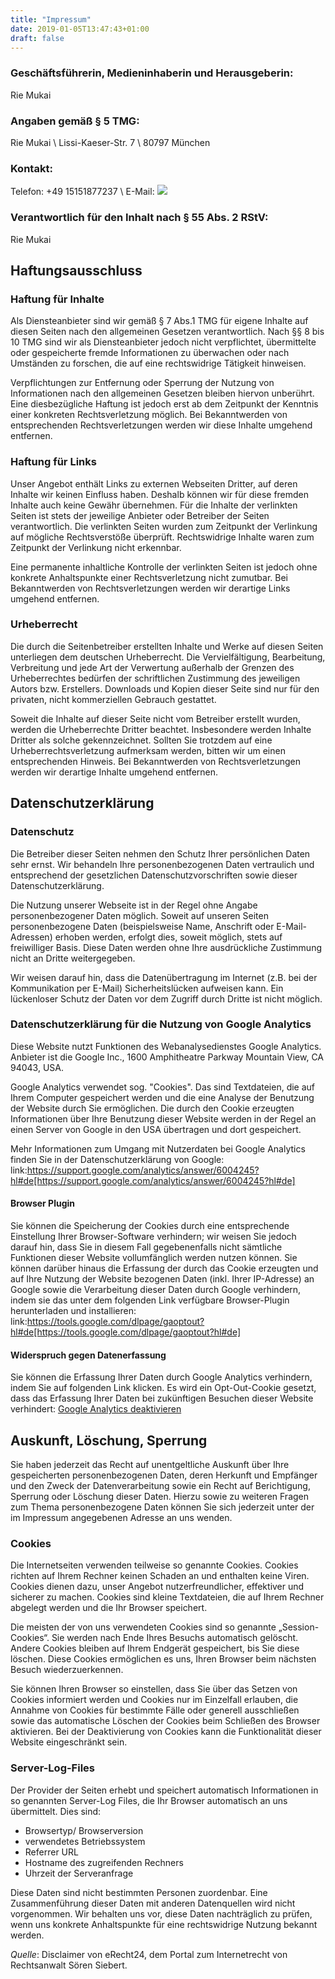 ```yaml
---
title: "Impressum"
date: 2019-01-05T13:47:43+01:00
draft: false
---
```


### Geschäftsführerin, Medieninhaberin und Herausgeberin:

Rie Mukai

### Angaben gemäß § 5 TMG:

Rie Mukai \\
Lissi-Kaeser-Str. 7 \\
80797 München

### Kontakt:

Telefon: +49 15151877237 \\
E-Mail: ![](/images/email.png)

###  Verantwortlich für den Inhalt nach § 55 Abs. 2 RStV:

Rie Mukai

## Haftungsausschluss

### Haftung für Inhalte

Als Diensteanbieter sind wir gemäß § 7 Abs.1 TMG für eigene Inhalte auf diesen
Seiten nach den allgemeinen Gesetzen verantwortlich. Nach §§ 8 bis 10 TMG sind
wir als Diensteanbieter jedoch nicht verpflichtet, übermittelte oder
gespeicherte fremde Informationen zu überwachen oder nach Umständen zu
forschen, die auf eine rechtswidrige Tätigkeit hinweisen.

Verpflichtungen zur Entfernung oder Sperrung der Nutzung von Informationen nach
den allgemeinen Gesetzen bleiben hiervon unberührt. Eine diesbezügliche Haftung
ist jedoch erst ab dem Zeitpunkt der Kenntnis einer konkreten Rechtsverletzung
möglich. Bei Bekanntwerden von entsprechenden Rechtsverletzungen werden wir
diese Inhalte umgehend entfernen.

### Haftung für Links

Unser Angebot enthält Links zu externen Webseiten Dritter, auf deren Inhalte
wir keinen Einfluss haben. Deshalb können wir für diese fremden Inhalte auch
keine Gewähr übernehmen. Für die Inhalte der verlinkten Seiten ist stets der
jeweilige Anbieter oder Betreiber der Seiten verantwortlich. Die verlinkten
Seiten wurden zum Zeitpunkt der Verlinkung auf mögliche Rechtsverstöße
überprüft. Rechtswidrige Inhalte waren zum Zeitpunkt der Verlinkung nicht
erkennbar.

Eine permanente inhaltliche Kontrolle der verlinkten Seiten ist jedoch ohne
konkrete Anhaltspunkte einer Rechtsverletzung nicht zumutbar. Bei Bekanntwerden
von Rechtsverletzungen werden wir derartige Links umgehend entfernen.

### Urheberrecht

Die durch die Seitenbetreiber erstellten Inhalte und Werke auf diesen Seiten
unterliegen dem deutschen Urheberrecht. Die Vervielfältigung, Bearbeitung,
Verbreitung und jede Art der Verwertung außerhalb der Grenzen des
Urheberrechtes bedürfen der schriftlichen Zustimmung des jeweiligen Autors bzw.
Erstellers. Downloads und Kopien dieser Seite sind nur für den privaten, nicht
kommerziellen Gebrauch gestattet.

Soweit die Inhalte auf dieser Seite nicht vom Betreiber erstellt wurden, werden
die Urheberrechte Dritter beachtet. Insbesondere werden Inhalte Dritter als
solche gekennzeichnet. Sollten Sie trotzdem auf eine Urheberrechtsverletzung
aufmerksam werden, bitten wir um einen entsprechenden Hinweis. Bei
Bekanntwerden von Rechtsverletzungen werden wir derartige Inhalte umgehend
entfernen.

## Datenschutzerklärung

### Datenschutz

Die Betreiber dieser Seiten nehmen den Schutz Ihrer persönlichen Daten sehr
ernst. Wir behandeln Ihre personenbezogenen Daten vertraulich und entsprechend
der gesetzlichen Datenschutzvorschriften sowie dieser Datenschutzerklärung.

Die Nutzung unserer Webseite ist in der Regel ohne Angabe personenbezogener
Daten möglich. Soweit auf unseren Seiten personenbezogene Daten (beispielsweise
Name, Anschrift oder E-Mail-Adressen) erhoben werden, erfolgt dies, soweit
möglich, stets auf freiwilliger Basis. Diese Daten werden ohne Ihre
ausdrückliche Zustimmung nicht an Dritte weitergegeben.

Wir weisen darauf hin, dass die Datenübertragung im Internet (z.B. bei der
Kommunikation per E-Mail) Sicherheitslücken aufweisen kann. Ein lückenloser
Schutz der Daten vor dem Zugriff durch Dritte ist nicht möglich.

### Datenschutzerklärung für die Nutzung von Google Analytics

Diese Website nutzt Funktionen des Webanalysedienstes Google Analytics.
Anbieter ist die Google Inc., 1600 Amphitheatre Parkway Mountain View, CA
94043, USA.

Google Analytics verwendet sog. "Cookies". Das sind Textdateien, die auf Ihrem
Computer gespeichert werden und die eine Analyse der Benutzung der Website
durch Sie ermöglichen. Die durch den Cookie erzeugten Informationen über Ihre
Benutzung dieser Website werden in der Regel an einen Server von Google in den
USA übertragen und dort gespeichert.

Mehr Informationen zum Umgang mit Nutzerdaten bei Google Analytics finden Sie
in der Datenschutzerklärung von Google:
link:https://support.google.com/analytics/answer/6004245?hl#de[https://support.google.com/analytics/answer/6004245?hl#de]

#### Browser Plugin

Sie können die Speicherung der Cookies durch eine entsprechende Einstellung
Ihrer Browser-Software verhindern; wir weisen Sie jedoch darauf hin, dass Sie
in diesem Fall gegebenenfalls nicht sämtliche Funktionen dieser Website
vollumfänglich werden nutzen können. Sie können darüber hinaus die Erfassung
der durch das Cookie erzeugten und auf Ihre Nutzung der Website bezogenen Daten
(inkl. Ihrer IP-Adresse) an Google sowie die Verarbeitung dieser Daten durch
Google verhindern, indem sie das unter dem folgenden Link verfügbare
Browser-Plugin herunterladen und installieren:
link:https://tools.google.com/dlpage/gaoptout?hl#de[https://tools.google.com/dlpage/gaoptout?hl#de]

#### Widerspruch gegen Datenerfassung

Sie können die Erfassung Ihrer Daten durch Google Analytics verhindern, indem
Sie auf folgenden Link klicken. Es wird ein Opt-Out-Cookie gesetzt, dass das
Erfassung Ihrer Daten bei zukünftigen Besuchen dieser Website verhindert:
[Google Analytics deaktivieren](javascript:gaOptout();)

## Auskunft, Löschung, Sperrung

Sie haben jederzeit das Recht auf unentgeltliche Auskunft über Ihre
gespeicherten personenbezogenen Daten, deren Herkunft und Empfänger und den
Zweck der Datenverarbeitung sowie ein Recht auf Berichtigung, Sperrung oder
Löschung dieser Daten. Hierzu sowie zu weiteren Fragen zum Thema
personenbezogene Daten können Sie sich jederzeit unter der im Impressum
angegebenen Adresse an uns wenden.

### Cookies

Die Internetseiten verwenden teilweise so genannte Cookies. Cookies richten auf
Ihrem Rechner keinen Schaden an und enthalten keine Viren. Cookies dienen dazu,
unser Angebot nutzerfreundlicher, effektiver und sicherer zu machen. Cookies
sind kleine Textdateien, die auf Ihrem Rechner abgelegt werden und die Ihr
Browser speichert.

Die meisten der von uns verwendeten Cookies sind so genannte „Session-Cookies“.
Sie werden nach Ende Ihres Besuchs automatisch gelöscht. Andere Cookies bleiben
auf Ihrem Endgerät gespeichert, bis Sie diese löschen. Diese Cookies
ermöglichen es uns, Ihren Browser beim nächsten Besuch wiederzuerkennen.

Sie können Ihren Browser so einstellen, dass Sie über das Setzen von Cookies
informiert werden und Cookies nur im Einzelfall erlauben, die Annahme von
Cookies für bestimmte Fälle oder generell ausschließen sowie das automatische
Löschen der Cookies beim Schließen des Browser aktivieren. Bei der
Deaktivierung von Cookies kann die Funktionalität dieser Website eingeschränkt
sein.

### Server-Log-Files

Der Provider der Seiten erhebt und speichert automatisch Informationen in so
genannten Server-Log Files, die Ihr Browser automatisch an uns übermittelt.
Dies sind:

* Browsertyp/ Browserversion
* verwendetes Betriebssystem
* Referrer URL
* Hostname des zugreifenden Rechners
* Uhrzeit der Serveranfrage

Diese Daten sind nicht bestimmten Personen zuordenbar. Eine Zusammenführung
dieser Daten mit anderen Datenquellen wird nicht vorgenommen. Wir behalten uns
vor, diese Daten nachträglich zu prüfen, wenn uns konkrete Anhaltspunkte für
eine rechtswidrige Nutzung bekannt werden.

*Quelle*: Disclaimer von eRecht24, dem Portal zum Internetrecht von Rechtsanwalt Sören Siebert.


